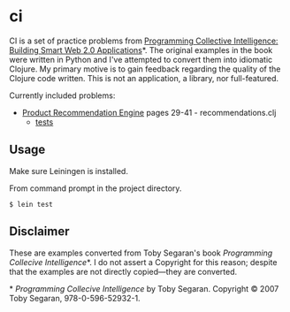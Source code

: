 # ci

CI is a set of practice problems from 
[Programming Collective Intelligence: Building Smart Web 2.0 Applications](smile.amazon.com/gp/product/0596529325)\*. 
The original examples in the book were written in Python and I've attempted to convert them into idiomatic Clojure. My primary 
motive is to gain feedback regarding the quality of the Clojure code written. This is not an application, a library, 
nor full-featured.

Currently included problems:
  * [Product Recommendation Engine](src/ci/recommendations.clj) pages 29-41 - recommendations.clj
    * [tests](test/ci/recommendations_test.clj)

## Usage

Make sure Leiningen is installed.

From command prompt in the project directory.

    $ lein test

## Disclaimer

These are examples converted from Toby Segaran's book *Programming Collecive Intelligence*\*. I do not assert a 
Copyright for this reason; despite that the examples are not directly copied&mdash;they are converted.

\* *Programming Collecive Intelligence* by Toby Segaran. Copyright © 2007 Toby Segaran, 978-0-596-52932-1.